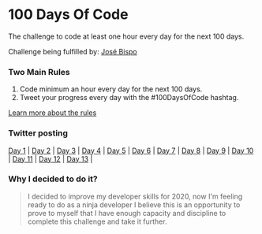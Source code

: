# 100 Days Of Code
The challenge to code at least one hour every day for the next 100 days.

Challenge being fulfilled by: [José Bispo](https://github.com/josebispo)

### Two Main Rules
1.  Code minimum an hour every day for the next 100 days.
2.  Tweet your progress every day with the #100DaysOfCode hashtag.

[Learn more about the rules](https://www.100daysofcode.com/rules)

### Twitter posting
[Day 1](https://twitter.com/Josebis1990/status/1209173928524079104) |
[Day 2](https://twitter.com/Josebis1990/status/1209589762140594183) |
[Day 3](https://twitter.com/Josebis1990/status/1211368711053094913) |
[Day 4](https://twitter.com/Josebis1990/status/1212564166805987329) |
[Day 5](https://twitter.com/Josebis1990/status/1213592804653441024) |
[Day 6](https://twitter.com/Josebis1990/status/1214355093040046082) |
[Day 7](https://twitter.com/Josebis1990/status/1215431281774944258) |
[Day 8](https://twitter.com/Josebis1990/status/1216183978975289346) |
[Day 9](https://twitter.com/Josebis1990/status/1216481462427488257) |
[Day 10](https://twitter.com/Josebis1990/status/1219964726760869898) |
[Day 11](https://twitter.com/Josebis1990/status/1219984301145645057) |
[Day 12](https://twitter.com/Josebis1990/status/1224413703120064513) |
[Day 13](https://twitter.com/Josebis1990/status/1225162261930500097) |


### Why I decided to do it?

>  I decided to improve my developer skills for 2020, now I'm feeling ready to do as a ninja developer
  I believe this is an opportunity to prove to myself that I have enough capacity and discipline to complete this challenge and take it further.